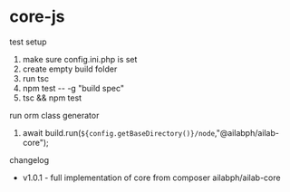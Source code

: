 # core-js

test setup
1) make sure config.ini.php is set
2) create empty build folder
3) run tsc
4) npm test -- -g "build spec"
5) tsc && npm test

run orm class generator
1) await build.run(`${config.getBaseDirectory()}/node`,"@ailabph/ailab-core");

changelog
- v1.0.1 - full implementation of core from composer ailabph/ailab-core